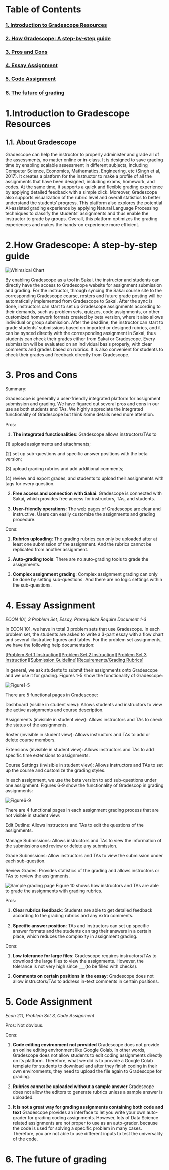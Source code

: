 # Table of Contents


### [1. Introduction to Gradescope Resources](#1-Introduction-to-Gradescope-Resources)

### [2. How Gradescope: A step-by-step guide](#2-How-Gradescope-A-step-by-step-guide)

### [3. Pros and Cons](#3-Pros-and-Cons)
 
### [4. Essay Assignment](#4-Essay-Assignment)

### [5. Code Assignment](#5-Code-Assignment)

### [6. The future of grading](#6-The-future-of-grading)

# 1.Introduction to Gradescope Resources

## 1.1. About Gradescope
Gradescope can help the instructor to properly administer and grade all of the assessments, no matter online or in-class. It is designed to save grading time by enabling scalable assessment in different subjects, including Computer Science, Economics, Mathematics, Engineering, etc (Singh et al, 2017). It creates a platform for the instructor to make a profile of all the assignments that have been designed, including exams, homework, and codes. At the same time, it supports a quick and flexible grading experience by applying detailed feedback with a simple click. Moreover, Gradescope also supports visualization of the rubric level and overall statistics to better understand the students’ progress. This platform also explores the potential AI-assisted grading experience by applying Natural Language Processing techniques to classify the students’ assignments and thus enable the instructor to grade by groups. Overall, this platform optimizes the grading experiences and makes the hands-on experience more efficient.　

# 2.How Gradescope: A step-by-step guide

![Whimsical Chart](images/How_Gradescope.png)

By enabling Gradescope as a tool in Sakai, the instructor and students can directly have the access to Gradescope website for assignment submission and grading. For the instructor, through syncing the Sakai course site to the corresponding Gradescope course, rosters and future grade posting will be automatically implemented from Gradescope to Sakai. After the sync is done, instructors can start to set up Gradescope assignments according to their demands, such as problem sets, quizzes, code assignments, or other customized homework formats created by beta version, where it also allows individual or group submission. After the deadline, the instructor can start to grade students’ submissions based on imported or designed rubrics, and it can be synced directly with the corresponding assignment in Sakai, thus students can check their grades either from Sakai or Gradescope. Every submission will be evaluated on an individual basis properly, with clear comments and grades based on rubrics. It is also convenient for students to check their grades and feedback directly from Gradescope.

# 3. Pros and Cons

Summary:

Gradescope is generally a user-friendly integrated platform for assignment submission and grading. We have figured out several pros and cons in our use as both students and TAs. We highly appreciate the integrated functionality of Gradescope but think some details need more attention. 

Pros:
1. **The integrated functionalities**: Gradescope allows instructors/TAs to 

(1) upload assignments and attachments;

(2) set up sub-questions and specific answer positions with the beta version;

(3) upload grading rubrics and add additional comments;

(4) review and export grades, and students to upload their assignments with tags for every question.

2. **Free access and connection with Sakai**: Gradescope is connected with Sakai, which provides free access for instructors, TAs, and students.

3. **User-friendly operations**: The web pages of Gradescope are clear and instructive. Users can easily customize the assignments and grading procedure.

Cons:
1. **Rubrics uploading**: The grading rubrics can only be uploaded after at least one submission of the assignment. And the rubrics cannot be replicated from another assignment.

2. **Auto-grading tools**: There are no auto-grading tools to grade the assignments.

3. **Complex assignment grading**: Complex assignment grading can only be done by setting sub-questions. And there are no logic settings within the sub-questions.

# 4. Essay Assignment
*ECON 101, 3 Problem Set, Essay, Prerequisite Require Document 1-3*

In ECON 101, we have in total 3 problem sets that use Gradescope. In each problem set, the students are asked to write a 3-part essay with a flow chart and several illustrative figures and tables. For the problem set assignments, we have the following help documentation: 

[[Problem Set 1 Instruction]](https://docs.google.com/document/d/1cZMQYbtZd3Sw7hyOwshi7U2tjQSZL0od/edit?usp=sharing&ouid=100834953244531798659&rtpof=true&sd=true)[[Problem Set 2 Instruction]](https://docs.google.com/document/d/1NA9faMbosO5zie6oeKeX60zaCCwBfbB8/edit?usp=sharing&ouid=100834953244531798659&rtpof=true&sd=true)[[Problem Set 3 Instruction]](https://docs.google.com/document/d/1XNeI5_ZI2T2FrmHYdPYR7ypterwWhb8Q/edit?usp=sharing&ouid=100834953244531798659&rtpof=true&sd=true)[[Submission Guideline]](https://drive.google.com/file/d/1TLadPgDNYDeiUFhrL4EqoYlm2pC38mT9/view?usp=sharing)[[Requirements/Grading Rubrics]](https://drive.google.com/file/d/1nMqJ7Og6LzbxdGp0Sbj1X_ZhECcSPons/view?usp=sharing)

In general, we ask students to submit their assignments onto Gradescope and we use it for grading. Figures 1-5 show the functionality of Gradescope:

![Figure1-5](images/Figure1-5.png)

There are 5 functional pages in Gradescope:

Dashboard (visible in student view): Allows students and instructors to view the active assignments and course description.

Assignments (invisible in student view): Allows instructors and TAs to check the status of the assignments.

Roster (invisible in student view): Allows instructors and TAs to add or delete course members.

Extensions (invisible in student view): Allows instructors and TAs to add specific time extensions to assignments.

Course Settings (invisible in student view): Allows instructors and TAs to set up the course and customize the grading styles.

In each assignment, we use the beta version to add sub-questions under one assignment. Figures 6-9 show the functionality of Gradescop in grading assignments:

![Figure6-9](images/Figure6-9.png)

There are 4 functional pages in each assignment grading process that are not visible in student view:

Edit Outline: Allows instructors and TAs to edit the questions of the assignments.

Manage Submissions: Allows instructors and TAs to view the information of the submissions and review or delete any submission.

Grade Submissions: Allow instructors and TAs to view the submission under each sub-question.

Review Grades: Provides statistics of the grading and allows instructors or TAs to review the assignments.

![Sample grading page](images/Figure10.png)
Figure 10 shows how instructors and TAs are able to grade the assignments with grading rubrics.

Pros:
1. **Clear rubrics feedback**: Students are able to get detailed feedback according to the grading rubrics and any extra comments.

2. **Specific answer position**: TAs and instructors can set up specific answer formats and the students can tag their answers in a certain place, which reduces the complexity in assignment grading.

Cons:
1. **Low tolerance for large files**: Gradescope requires instructors/TAs to download the large files to view the assignments. However, the tolerance is not very high since ___(to be filled with checks).

2. **Comments on certain positions in the essay**: Gradescope does not allow instructors/TAs to address in-text comments in certain positions.

# 5. Code Assignment
*Econ 211, Problem Set 3, Code Assignment*

Pros: 
Not obvious.

Cons: 
1. **Code editing environment not provided**
Gradescope does not provide an online editing environment like Google Colab. In other words, Gradescope does not allow students to edit coding assignments directly on its platform. Therefore, what we did is to provide a Google Colab template for students to download and after they finish coding in their own environments, they need to upload the file again to Gradescope for grading.

2. **Rubrics cannot be uploaded without a sample answer**
Gradescope does not allow the editors to generate rubrics unless a sample answer is uploaded.

3. **It is not a great way for grading assignments containing both code and text**
Gradescope provides an interface to let you write your own auto-grader for grading coding assignments. However, lots of Data Science related assignments are not proper to use as an auto-grader, because the code is used for solving a specific problem in many cases. Therefore, you are not able to use different inputs to test the universality of the code.

# 6. The future of grading
